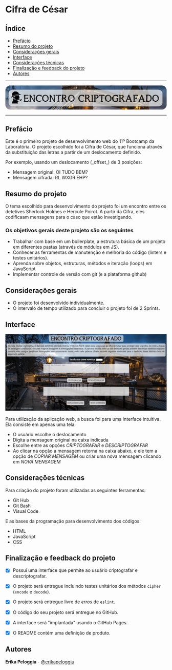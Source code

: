 # Cifra de César

## Índice

* [Prefácio](#prefácio)
* [Resumo do projeto](#resumo-do-projeto)
* [Considerações gerais](#considerações-gerais)
* [Interface](#interface)
* [Considerações técnicas](#considerações-técnicas)
* [Finalização e feedback do projeto](#finalização-e-feedback-do-projeto)
* [Autores](#autores)

***

<img src="/src/assets/TituloReadme.png">

***
## Prefácio

Este é o primeiro projeto de desenvolvimento web do 11º Bootcamp da Laboratória. O projeto escolhido foi a Cifra de César, que funciona através da substituição das letras a partir de um deslocamento definido.
<p>Por exemplo, usando um deslocamento (_offset_) de 3 posições:

* Mensagem original: OI TUDO BEM?
* Mensagem cifrada:  RL WXGR EHP?

## Resumo do projeto

O tema escolhido para desenvolvimento do projeto foi um encontro entre os detetives Sherlock Holmes e Hercule Poirot. A partir da Cifra, eles codificaam mensagens para o caso que estão investigando.

### Os objetivos gerais deste projeto são os seguintes

* Trabalhar com base em um boilerplate, a estrutura básica de um projeto em diferentes
  pastas (através de módulos em JS).
* Conhecer as ferramentas de manutenção e melhoria do código (linters e testes
  unitários).
* Aprenda sobre objetos, estruturas, métodos e iteração (loops) em JavaScript
* Implementar controle de versão com git (e a plataforma github)

## Considerações gerais

* O projeto foi desenvolvido individualmente.
* O intervalo de tempo utilizado para concluir o projeto foi de 2 Sprints.

## Interface

<img src="/src/assets/InteracaoProjeto.gif">

Para utilização da aplicação web, a busca foi para uma interface intuitiva. Ela consiste em apenas uma tela:
* O usuário escolhe o deslocamento
* Digita a mensagem original na caixa indicada
* Escolhe entre as opções _CRIPTOGRAFAR_ e _DESCRIPTOGRAFAR_
* Ao clicar na opção a mensagem retorna na caixa abaixo, e ele tem a opção de _COPIAR MENSAGEM_ ou criar uma nova mensagem clicando em _NOVA MENSAGEM_

## Considerações técnicas

Para criação do projeto foram utilizadas as seguintes ferramentas:
* Git Hub
* Git Bash
* Visual Code

E as bases da programação para desenvolvimento dos códigos:
* HTML
* JavaScript
* CSS

## Finalização e feedback do projeto

* [x] Possui uma interface que permite ao usuário criptografar e
  descriptografar.
* [x] O projeto será entregue incluindo testes unitários dos métodos `cipher`
  (`encode` e `decode`).
* [x] O projeto será entregue livre de _erros_ de `eslint`.
* [x] O código do seu projeto será entregue no GitHub.
* [x] A interface será "implantada" usando o GitHub Pages.
* [x] O README contém uma definição de produto.


## Autores

**Erika Peloggia** - <a href="https://github.com/erikapeloggia"> @erikapeloggia</a>